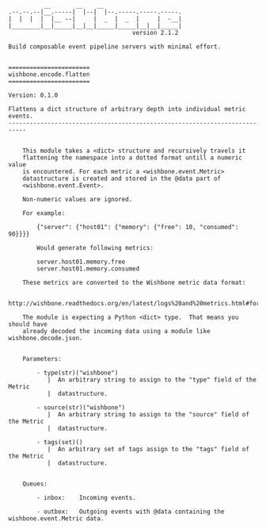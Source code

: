 
              __       __    __
    .--.--.--|__.-----|  |--|  |--.-----.-----.-----.
    |  |  |  |  |__ --|     |  _  |  _  |     |  -__|
    |________|__|_____|__|__|_____|_____|__|__|_____|
                                       version 2.1.2

    Build composable event pipeline servers with minimal effort.


    =======================
    wishbone.encode.flatten
    =======================

    Version: 0.1.0

    Flattens a dict structure of arbitrary depth into individual metric events.
    ---------------------------------------------------------------------------


        This module takes a <dict> structure and recursively travels it
        flattening the namespace into a dotted format untill a numeric value
        is encountered. For each metric a <wishbone.event.Metric>
        datastructure is created and stored in the @data part of
        <wishbone.event.Event>.

        Non-numeric values are ignored.

        For example:

            {"server": {"host01": {"memory": {"free": 10, "consumed": 90}}}}

            Would generate following metrics:

            server.host01.memory.free
            server.host01.memory.consumed

        These metrics are converted to the Wishbone metric data format:

            http://wishbone.readthedocs.org/en/latest/logs%20and%20metrics.html#format

        The module is expecting a Python <dict> type.  That means you should have
        already decoded the incoming data using a module like wishbone.decode.json.


        Parameters:

            - type(str)("wishbone")
               |  An arbitrary string to assign to the "type" field of the Metric
               |  datastructure.

            - source(str)("wishbone")
               |  An arbitrary string to assign to the "source" field of the Metric
               |  datastructure.

            - tags(set)()
               |  An arbitrary set of tags assign to the "tags" field of the Metric
               |  datastructure.


        Queues:

            - inbox:    Incoming events.

            - outbox:   Outgoing events with @data containing the wishbone.event.Metric data.

